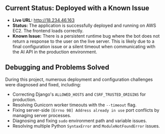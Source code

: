 ## Current Status: Deployed with a Known Issue

* **Live URL:** http://18.234.46.163
* **Status:** The application is successfully deployed and running on AWS EC2. The frontend loads correctly.
* **Known Issue:** There is a persistent runtime bug where the bot does not return a response to the user on the live server. This is likely due to a final configuration issue or a silent timeout when communicating with the AI API in the production environment.

## Debugging and Problems Solved

During this project, numerous deployment and configuration challenges were diagnosed and fixed, including:
* Correcting Django's `ALLOWED_HOSTS` and `CSRF_TRUSTED_ORIGINS` for production.
* Resolving Gunicorn worker timeouts with the `--timeout` flag.
* Fixing server-side `[Errno 98] Address already in use` port conflicts by managing server processes.
* Diagnosing and fixing `sudo` environment path and variable issues.
* Resolving multiple Python `SyntaxError` and `ModuleNotFoundError` issues.